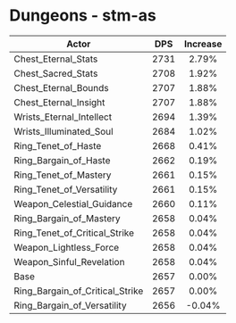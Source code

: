 # Dungeons - stm-as
| Actor | DPS | Increase |
|---|:---:|:---:|
|Chest_Eternal_Stats|2731|2.79%|
|Chest_Sacred_Stats|2708|1.92%|
|Chest_Eternal_Bounds|2707|1.88%|
|Chest_Eternal_Insight|2707|1.88%|
|Wrists_Eternal_Intellect|2694|1.39%|
|Wrists_Illuminated_Soul|2684|1.02%|
|Ring_Tenet_of_Haste|2668|0.41%|
|Ring_Bargain_of_Haste|2662|0.19%|
|Ring_Tenet_of_Mastery|2661|0.15%|
|Ring_Tenet_of_Versatility|2661|0.15%|
|Weapon_Celestial_Guidance|2660|0.11%|
|Ring_Bargain_of_Mastery|2658|0.04%|
|Ring_Tenet_of_Critical_Strike|2658|0.04%|
|Weapon_Lightless_Force|2658|0.04%|
|Weapon_Sinful_Revelation|2658|0.04%|
|Base|2657|0.00%|
|Ring_Bargain_of_Critical_Strike|2657|0.00%|
|Ring_Bargain_of_Versatility|2656|-0.04%|
